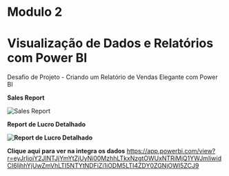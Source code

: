 # Modulo 2

# Visualização de Dados e Relatórios com Power BI

Desafio de Projeto - Criando um Relatório de Vendas Elegante com Power BI



**Sales Report**

![Sales Report](https://github.com/LucasFerreira93/Dio-PowerBi/blob/main/Modulo2-Visualizacao%20de%20Dados%20e%20Relatorios/Sales%20Report.png)

****Report de Lucro Detalhado****

**![Report de Lucro Detalhado](https://github.com/LucasFerreira93/Dio-PowerBi/blob/main/Modulo2-Visualizacao%20de%20Dados%20e%20Relatorios/Report%20de%20Lucro%20Detalhado.png)**


**Clique aqui para ver na integra os dados**
https://app.powerbi.com/view?r=eyJrIjoiY2JlNTJjYmYtZjUyNi00MzhhLTkxNzgtOWUxNTRiMjQ1YWJmIiwidCI6IjhhYjUwZmVhLTI5NTYtNDFiZi1iODM5LTI4ZDY0ZGNjOWI5ZCJ9
